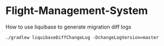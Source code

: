 # Flight-Management-System

How to use liquibase to generate migration diff logs

`./gradlew liquibaseDiffChangeLog -DchangeLogVersion=master`
